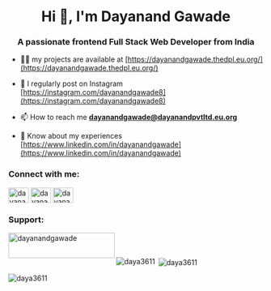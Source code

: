 <h1 align="center">Hi 👋, I'm Dayanand Gawade</h1>
<h3 align="center">A passionate frontend Full Stack Web Developer from India</h3>





- 👨‍💻 my projects are available at [https://dayanandgawade.thedpl.eu.org/](https://dayanandgawade.thedpl.eu.org/)

- 📝 I regularly post on Instagram [https://instagram.com/dayanandgawade8](https://instagram.com/dayanandgawade8)

- 📫 How to reach me **dayanandgawade@dayanandpvtltd.eu.org**

- 📄 Know about my experiences [https://www.linkedin.com/in/dayanandgawade](https://www.linkedin.com/in/dayanandgawade)

<h3 align="left">Connect with me:</h3>
<p align="left">
<a href="https://linkedin.com/in/dayanandgawade" target="blank"><img align="center" src="https://raw.githubusercontent.com/rahuldkjain/github-profile-readme-generator/master/src/images/icons/Social/linked-in-alt.svg" alt="dayanandgawade" height="30" width="40" /></a>
<a href="https://instagram.com/dayanandgawade8" target="blank"><img align="center" src="https://raw.githubusercontent.com/rahuldkjain/github-profile-readme-generator/master/src/images/icons/Social/instagram.svg" alt="dayanandgawade8" height="30" width="40" /></a>
<a href="https://www.youtube.com/@dayanandpvtltdYT" target="blank"><img align="center" src="https://raw.githubusercontent.com/rahuldkjain/github-profile-readme-generator/master/src/images/icons/Social/youtube.svg" alt="dayanandpvtltdyt" height="30" width="40" /></a>
</p>

<h3 align="left">Support:</h3>
<p><a href="https://www.buymeacoffee.com/dayanandgawade"> <img align="left" src="https://cdn.buymeacoffee.com/buttons/v2/default-yellow.png" height="50" width="210" alt="dayanandgawade" /></a></p><br><br>

<p><img align="left" src="https://github-readme-stats.vercel.app/api/top-langs?username=daya3611&show_icons=true&locale=en&layout=compact" alt="daya3611" /></p>

<p>&nbsp;<img align="center" src="https://github-readme-stats.vercel.app/api?username=daya3611&show_icons=true&locale=en" alt="daya3611" /></p>

<p><img align="center" src="https://github-readme-streak-stats.herokuapp.com/?user=daya3611&" alt="daya3611" /></p>
